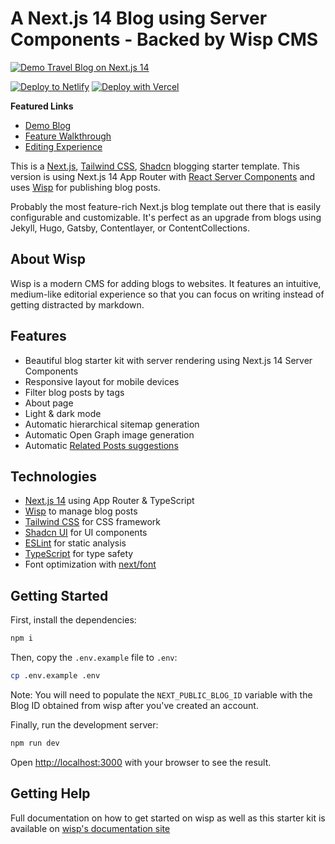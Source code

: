# A Next.js 14 Blog using Server Components - Backed by Wisp CMS<!-- omit in toc -->

[![Demo Travel Blog on Next.js 14](https://imagedelivery.net/lLmNeOP7HXG0OqaG97wimw/clvlugru90000o4g8ahxp069s/32432ccf-57a8-4992-8c51-e5a47e110018.png/public "Demo Travel Blog on Next.js 14")](https://nextjs-blog-cms-wisp.vercel.app/)

[![Deploy to Netlify](https://www.netlify.com/img/deploy/button.svg)](https://app.netlify.com/start/deploy?repository=https://github.com/Wisp-CMS/nextjs-blog-cms-wisp/) [![Deploy with Vercel](https://vercel.com/button)](https://vercel.com/new/clone?repository-url=https%3A%2F%2Fgithub.com%2FWisp-CMS%2Fnextjs-blog-cms-wisp&env=NEXT_PUBLIC_BLOG_ID&envDescription=Blog%20ID%20obtained%20from%20the%20Setup%20Page%20on%20Wisp%20CMS&demo-title=Demo%20Travel%20Blog&demo-description=Demo%20travel%20blog%20using%20Nextjs%2014%20Server%20Component&demo-url=https%3A%2F%2Fnextjs-blog-cms-wisp.vercel.app%2F&demo-image=https%3A%2F%2Fimagedelivery.net%2FlLmNeOP7HXG0OqaG97wimw%2Fclvlugru90000o4g8ahxp069s%2F32432ccf-57a8-4992-8c51-e5a47e110018.png%2Fpublic)

**Featured Links**

- [Demo Blog](https://nextjs-blog-cms-wisp.vercel.app/)
- [Feature Walkthrough](https://youtu.be/7wVYAGhDmdY)
- [Editing Experience](https://youtu.be/uSKO8J38T98)

This is a [Next.js](https://nextjs.org/docs/getting-started/installation), [Tailwind CSS](https://tailwindcss.com/), [Shadcn](https://ui.shadcn.com/) blogging starter template. This version is using Next.js 14 App Router with [React Server Components](https://nextjs.org/docs/getting-started/react-essentials#server-components) and uses [Wisp](https://wisp.blog/?utm_source=github&utm_medium=web&utm_campaign=nextjs-blog-cms-wisp) for publishing blog posts.

Probably the most feature-rich Next.js blog template out there that is easily configurable and customizable. It's perfect as an upgrade from blogs using Jekyll, Hugo, Gatsby, Contentlayer, or ContentCollections.

## About Wisp

Wisp is a modern CMS for adding blogs to websites. It features an intuitive, medium-like editorial experience so that you can focus on writing instead of getting distracted by markdown.

## Features

- Beautiful blog starter kit with server rendering using Next.js 14 Server Components
- Responsive layout for mobile devices
- Filter blog posts by tags
- About page
- Light & dark mode
- Automatic hierarchical sitemap generation
- Automatic Open Graph image generation
- Automatic [Related Posts suggestions](https://www.wisp.blog/blog/suggesting-related-blog-post-with-ai-content-recommendation)

## Technologies

- [Next.js 14](https://nextjs.org/) using App Router & TypeScript
- [Wisp](https://wisp.blog/?utm_source=github&utm_medium=web&utm_campaign=nextjs-blog-cms-wisp) to manage blog posts
- [Tailwind CSS](https://tailwindcss.com/) for CSS framework
- [Shadcn UI](https://ui.shadcn.com/) for UI components
- [ESLint](https://eslint.org/) for static analysis
- [TypeScript](https://www.typescriptlang.org/) for type safety
- Font optimization with [next/font](https://nextjs.org/docs/app/api-reference/components/font)

## Getting Started

First, install the dependencies:

```bash
npm i
```

Then, copy the `.env.example` file to `.env`:

```bash
cp .env.example .env
```

Note: You will need to populate the `NEXT_PUBLIC_BLOG_ID` variable with the Blog ID obtained from wisp after you've created an account.

Finally, run the development server:

```bash
npm run dev
```

Open [http://localhost:3000](http://localhost:3000) with your browser to see the result.

## Getting Help

Full documentation on how to get started on wisp as well as this starter kit is available on [wisp's documentation site](https://wisp.blog/docs?utm_source=github&utm_medium=web&utm_campaign=nextjs-blog-cms-wisp)
